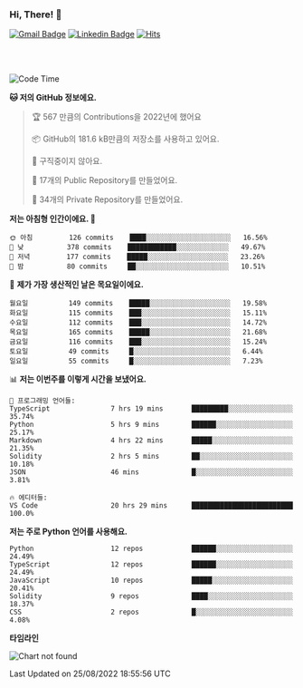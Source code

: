 ### Hi, There! 👋


[![Gmail Badge](https://img.shields.io/badge/-725psh@gmail.com-c14438?style=flat&logo=Gmail&logoColor=white&link=mailto:725psh@gmail.com)](mailto:725psh@gmail.com) 
[![Linkedin Badge](https://img.shields.io/badge/-soohanpark-0072b1?style=flat&logo=Linkedin&logoColor=white&link=https://www.linkedin.com/in/soohanpark/)](https://www.linkedin.com/in/soohanpark/) 
[![Hits](https://hits.seeyoufarm.com/api/count/incr/badge.svg?url=https%3A%2F%2Fgithub.com%2FSoohan-Park&count_bg=%23000000&title_bg=%23828282&icon=gradle.svg&icon_color=%23FFFFFF&title=Visited&edge_flat=false)](https://hits.seeyoufarm.com)  

<br />
<br />

<!--START_SECTION:waka-->
![Code Time](http://img.shields.io/badge/Code%20Time-237%20hrs%2054%20mins-blue)

**🐱 저의 GitHub 정보에요.** 

> 🏆 567 만큼의 Contributions을 2022년에 했어요
 > 
> 📦 GitHub의 181.6 kB만큼의 저장소를 사용하고 있어요. 
 > 
> 🚫 구직중이지 않아요.
 > 
> 📜 17개의 Public Repository를 만들었어요. 
 > 
> 🔑 34개의 Private Repository를 만들었어요.  
 > 
**저는 아침형 인간이에요. 🐤** 

```text
🌞 아침         126 commits    ████░░░░░░░░░░░░░░░░░░░░░   16.56% 
🌆 낮　         378 commits    ████████████░░░░░░░░░░░░░   49.67% 
🌃 저녁         177 commits    █████░░░░░░░░░░░░░░░░░░░░   23.26% 
🌙 밤　         80 commits     ██░░░░░░░░░░░░░░░░░░░░░░░   10.51%

```
📅 **제가 가장 생산적인 날은 목요일이에요.** 

```text
월요일          149 commits    █████░░░░░░░░░░░░░░░░░░░░   19.58% 
화요일          115 commits    ███░░░░░░░░░░░░░░░░░░░░░░   15.11% 
수요일          112 commits    ███░░░░░░░░░░░░░░░░░░░░░░   14.72% 
목요일          165 commits    █████░░░░░░░░░░░░░░░░░░░░   21.68% 
금요일          116 commits    ███░░░░░░░░░░░░░░░░░░░░░░   15.24% 
토요일          49 commits     █░░░░░░░░░░░░░░░░░░░░░░░░   6.44% 
일요일          55 commits     █░░░░░░░░░░░░░░░░░░░░░░░░   7.23%

```


📊 **저는 이번주를 이렇게 시간을 보냈어요.** 

```text
💬 프로그래밍 언어들: 
TypeScript               7 hrs 19 mins       █████████░░░░░░░░░░░░░░░░   35.74% 
Python                   5 hrs 9 mins        ██████░░░░░░░░░░░░░░░░░░░   25.17% 
Markdown                 4 hrs 22 mins       █████░░░░░░░░░░░░░░░░░░░░   21.35% 
Solidity                 2 hrs 5 mins        ██░░░░░░░░░░░░░░░░░░░░░░░   10.18% 
JSON                     46 mins             █░░░░░░░░░░░░░░░░░░░░░░░░   3.81%

🔥 에디터들: 
VS Code                  20 hrs 29 mins      █████████████████████████   100.0%

```

**저는 주로 Python 언어를 사용해요.** 

```text
Python                   12 repos            ██████░░░░░░░░░░░░░░░░░░░   24.49% 
TypeScript               12 repos            ██████░░░░░░░░░░░░░░░░░░░   24.49% 
JavaScript               10 repos            █████░░░░░░░░░░░░░░░░░░░░   20.41% 
Solidity                 9 repos             ████░░░░░░░░░░░░░░░░░░░░░   18.37% 
CSS                      2 repos             █░░░░░░░░░░░░░░░░░░░░░░░░   4.08%

```


**타임라인**

![Chart not found](https://raw.githubusercontent.com/Soohan-Park/Soohan-Park/master/charts/bar_graph.png) 


 Last Updated on 25/08/2022 18:55:56 UTC
<!--END_SECTION:waka-->
